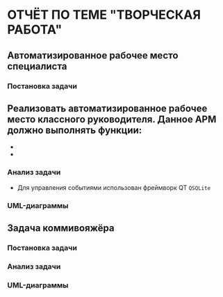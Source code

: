 # ОТЧЁТ ПО ТЕМЕ "ТВОРЧЕСКАЯ РАБОТА"
## Автоматизированное рабочее место специалиста
### Постановка задачи
Реализовать автоматизированное рабочее место классного руководителя.
Данное АРМ должно выполнять функции:
-
-
-


### Анализ задачи
- Для управления событиями использован фреймворк QT
 ```QSQLite``` 


### UML-диаграммы

## Задача коммивояжёра
### Постановка задачи
### Aнализ задачи
### UML-диаграммы
